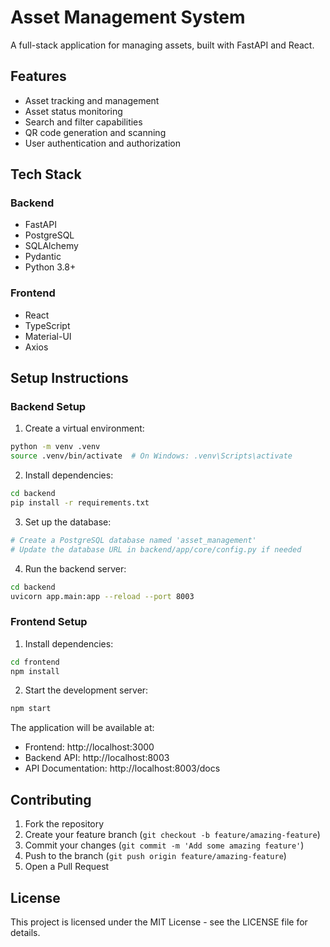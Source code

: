 # Asset Management System

A full-stack application for managing assets, built with FastAPI and React.

## Features

- Asset tracking and management
- Asset status monitoring
- Search and filter capabilities
- QR code generation and scanning
- User authentication and authorization

## Tech Stack

### Backend
- FastAPI
- PostgreSQL
- SQLAlchemy
- Pydantic
- Python 3.8+

### Frontend
- React
- TypeScript
- Material-UI
- Axios

## Setup Instructions

### Backend Setup

1. Create a virtual environment:
```bash
python -m venv .venv
source .venv/bin/activate  # On Windows: .venv\Scripts\activate
```

2. Install dependencies:
```bash
cd backend
pip install -r requirements.txt
```

3. Set up the database:
```bash
# Create a PostgreSQL database named 'asset_management'
# Update the database URL in backend/app/core/config.py if needed
```

4. Run the backend server:
```bash
cd backend
uvicorn app.main:app --reload --port 8003
```

### Frontend Setup

1. Install dependencies:
```bash
cd frontend
npm install
```

2. Start the development server:
```bash
npm start
```

The application will be available at:
- Frontend: http://localhost:3000
- Backend API: http://localhost:8003
- API Documentation: http://localhost:8003/docs

## Contributing

1. Fork the repository
2. Create your feature branch (`git checkout -b feature/amazing-feature`)
3. Commit your changes (`git commit -m 'Add some amazing feature'`)
4. Push to the branch (`git push origin feature/amazing-feature`)
5. Open a Pull Request

## License

This project is licensed under the MIT License - see the LICENSE file for details. 